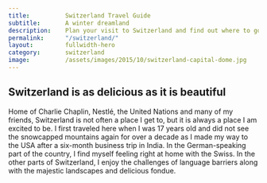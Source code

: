 ```yaml
---
title: 			Switzerland Travel Guide
subtitle: 		A winter dreamland
description: 	Plan your visit to Switzerland and find out where to go and what to do in Switzerland. Read about itineraries, activities, places to stay and travel essentials.
permalink: 		"/switzerland/"
layout: 		fullwidth-hero
category: 		switzerland
image: 			/assets/images/2015/10/switzerland-capital-dome.jpg
---
```


## Switzerland is as delicious as it is beautiful 

Home of Charlie Chaplin, Nestlé, the United Nations and many of my friends, Switzerland is not often a place I get to, but it is always a place I am excited to be. I first traveled here when I was 17 years old and did not see the snowcapped mountains again for over a decade as I made my way to the USA after a six-month business trip in India. In the German-speaking part of the country, I find myself feeling right at home with the Swiss. In the other parts of Switzerland, I enjoy the challenges of language barriers along with the majestic landscapes and delicious fondue.